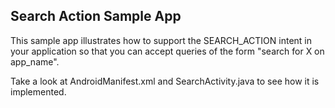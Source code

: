 Search Action Sample App
------------------------

This sample app illustrates how to support the SEARCH_ACTION intent in your application so that you can
accept queries of the form "search for X on app_name".

Take a look at AndroidManifest.xml and SearchActivity.java to see how it is implemented.
